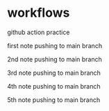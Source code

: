 # workflows
github action practice

first note pushing to main branch

2nd note pushing to main branch

3rd note pushing to main branch

4th note pushing to main branch

5th note pushing to main branch